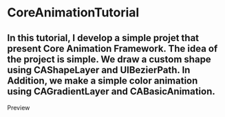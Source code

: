 # CoreAnimationTutorial
In this tutorial, I develop a simple projet that present Core Animation Framework. The idea of the project is simple. We draw a custom shape
using CAShapeLayer and UIBezierPath. In Addition, we make a simple color animation using CAGradientLayer and CABasicAnimation.
---
Preview
